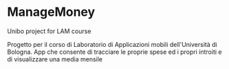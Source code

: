 # ManageMoney
Unibo project for LAM course

Progetto per il corso di Laboratorio di Applicazioni mobili dell'Università di Bologna.
App che consente di tracciare le proprie spese ed i propri introiti e di visualizzare una media mensile

